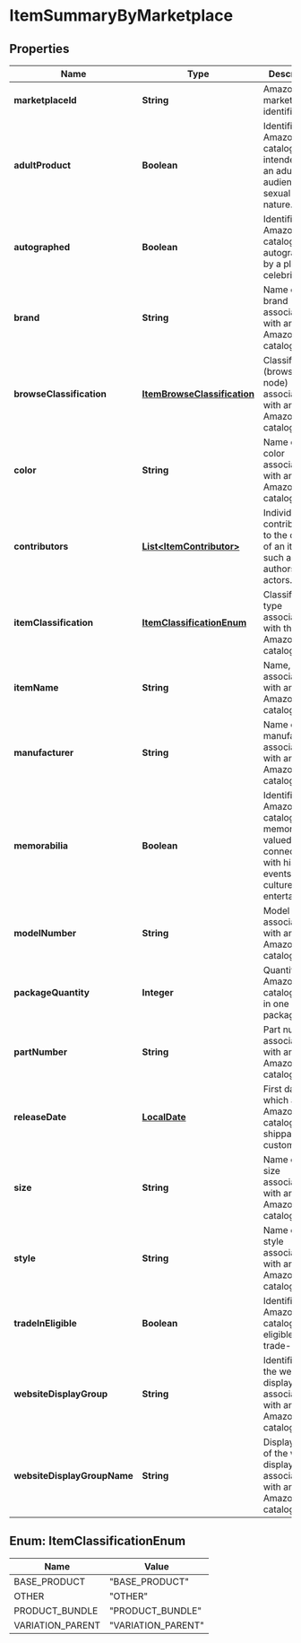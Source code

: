 
# ItemSummaryByMarketplace

## Properties
Name | Type | Description | Notes
------------ | ------------- | ------------- | -------------
**marketplaceId** | **String** | Amazon marketplace identifier. | 
**adultProduct** | **Boolean** | Identifies an Amazon catalog item is intended for an adult audience or is sexual in nature. |  [optional]
**autographed** | **Boolean** | Identifies an Amazon catalog item is autographed by a player or celebrity. |  [optional]
**brand** | **String** | Name of the brand associated with an Amazon catalog item. |  [optional]
**browseClassification** | [**ItemBrowseClassification**](ItemBrowseClassification.md) | Classification (browse node) associated with an Amazon catalog item. |  [optional]
**color** | **String** | Name of the color associated with an Amazon catalog item. |  [optional]
**contributors** | [**List&lt;ItemContributor&gt;**](ItemContributor.md) | Individual contributors to the creation of an item, such as the authors or actors. |  [optional]
**itemClassification** | [**ItemClassificationEnum**](#ItemClassificationEnum) | Classification type associated with the Amazon catalog item. |  [optional]
**itemName** | **String** | Name, or title, associated with an Amazon catalog item. |  [optional]
**manufacturer** | **String** | Name of the manufacturer associated with an Amazon catalog item. |  [optional]
**memorabilia** | **Boolean** | Identifies an Amazon catalog item is memorabilia valued for its connection with historical events, culture, or entertainment. |  [optional]
**modelNumber** | **String** | Model number associated with an Amazon catalog item. |  [optional]
**packageQuantity** | **Integer** | Quantity of an Amazon catalog item in one package. |  [optional]
**partNumber** | **String** | Part number associated with an Amazon catalog item. |  [optional]
**releaseDate** | [**LocalDate**](LocalDate.md) | First date on which an Amazon catalog item is shippable to customers. |  [optional]
**size** | **String** | Name of the size associated with an Amazon catalog item. |  [optional]
**style** | **String** | Name of the style associated with an Amazon catalog item. |  [optional]
**tradeInEligible** | **Boolean** | Identifies an Amazon catalog item is eligible for trade-in. |  [optional]
**websiteDisplayGroup** | **String** | Identifier of the website display group associated with an Amazon catalog item. |  [optional]
**websiteDisplayGroupName** | **String** | Display name of the website display group associated with an Amazon catalog item. |  [optional]


<a name="ItemClassificationEnum"></a>
## Enum: ItemClassificationEnum
Name | Value
---- | -----
BASE_PRODUCT | &quot;BASE_PRODUCT&quot;
OTHER | &quot;OTHER&quot;
PRODUCT_BUNDLE | &quot;PRODUCT_BUNDLE&quot;
VARIATION_PARENT | &quot;VARIATION_PARENT&quot;



